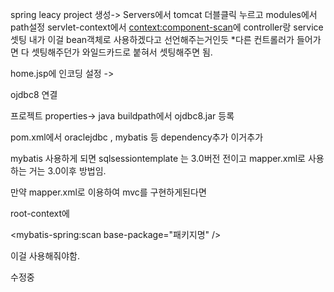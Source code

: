 spring leacy project 생성-> 
Servers에서 tomcat 더블클릭 누르고 modules에서 path설정
servlet-context에서 
<context:component-scan>에 controller랑 service셋팅
내가 이걸 bean객체로 사용하겠다고 선언해주는거인듯
*다른 컨트롤러가 들어가면 다 셋팅해주던가 
와일드카드로 붙혀서 셋팅해주면 됨.



home.jsp에 인코딩 설정 ->


ojdbc8 연결

프로젝트 properties-> java buildpath에서 ojdbc8.jar 등록

pom.xml에서 
oraclejdbc , mybatis 등 dependency추가
이거추가

mybatis 사용하게 되면 sqlsessiontemplate 는 3.0버전 전이고 
mapper.xml로 사용하는 거는 3.0이후 방법임.

만약 mapper.xml로 이용하여 mvc를 구현하게된다면

root-context에 

<mybatis-spring:scan base-package="패키지명" />

이걸 사용해줘야함.

수정중
